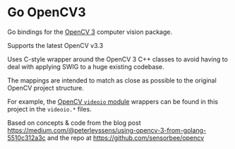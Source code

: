 # Go OpenCV3

Go bindings for the [OpenCV 3](http://opencv.org/) computer vision package.

Supports the latest OpenCV v3.3

Uses C-style wrapper around the OpenCV 3 C++ classes to avoid having to deal with applying SWIG to a huge existing codebase.

The mappings are intended to match as close as possible to the original OpenCV project structure.

For example, the [OpenCV `videoio` module](https://github.com/opencv/opencv/tree/master/modules/videoio) wrappers can be found in this project in the `videoio.*` files.

Based on concepts & code from the blog post https://medium.com/@peterleyssens/using-opencv-3-from-golang-5510c312a3c and the repo at https://github.com/sensorbee/opencv
